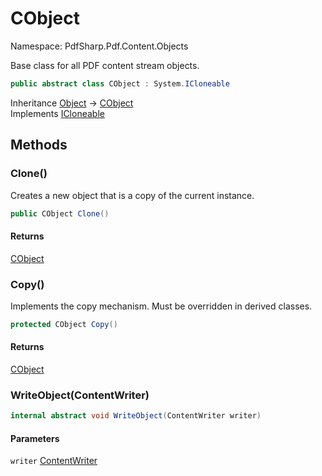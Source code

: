 # CObject

Namespace: PdfSharp.Pdf.Content.Objects

Base class for all PDF content stream objects.

```csharp
public abstract class CObject : System.ICloneable
```

Inheritance [Object](https://docs.microsoft.com/en-us/dotnet/api/system.object) → [CObject](./pdfsharp.pdf.content.objects.cobject)<br>
Implements [ICloneable](https://docs.microsoft.com/en-us/dotnet/api/system.icloneable)

## Methods

### **Clone()**

Creates a new object that is a copy of the current instance.

```csharp
public CObject Clone()
```

#### Returns

[CObject](./pdfsharp.pdf.content.objects.cobject)<br>

### **Copy()**

Implements the copy mechanism. Must be overridden in derived classes.

```csharp
protected CObject Copy()
```

#### Returns

[CObject](./pdfsharp.pdf.content.objects.cobject)<br>

### **WriteObject(ContentWriter)**



```csharp
internal abstract void WriteObject(ContentWriter writer)
```

#### Parameters

`writer` [ContentWriter](./pdfsharp.pdf.content.contentwriter)<br>
